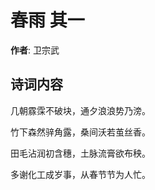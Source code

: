 # 春雨  其一

**作者**: 卫宗武

## 诗词内容

几朝霡霂不破块，通夕浪浪势乃滂。

竹下森然骍角露，桑间沃若茧丝香。

田毛沾润初含穗，土脉流膏欲布秧。

多谢化工成岁事，从春节节为人忙。

